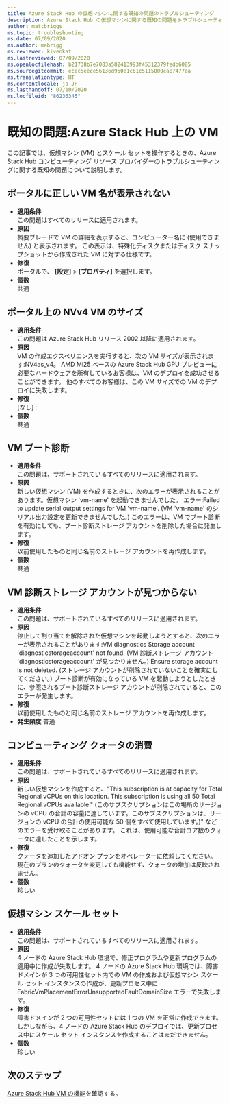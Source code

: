 ```yaml
---
title: Azure Stack Hub の仮想マシンに関する既知の問題のトラブルシューティング
description: Azure Stack Hub の仮想マシンに関する既知の問題をトラブルシューティングする方法について説明します
author: mattbriggs
ms.topic: troubleshooting
ms.date: 07/09/2020
ms.author: mabrigg
ms.reviewer: kivenkat
ms.lastreviewed: 07/09/2020
ms.openlocfilehash: b21738b7e7083a582413993f45312379fedb6085
ms.sourcegitcommit: ecec5eece56136d950e1c61c5115000ca87477ea
ms.translationtype: HT
ms.contentlocale: ja-JP
ms.lasthandoff: 07/10/2020
ms.locfileid: "86236345"
---
```

# <a name="known-issues-vms-on-azure-stack-hub"></a>既知の問題:Azure Stack Hub 上の VM

この記事では、仮想マシン (VM) とスケール セットを操作するときの、Azure Stack Hub コンピューティング リソース プロバイダーのトラブルシューティングに関する既知の問題について説明します。

## <a name="portal-doesnt-show-correct-vm-name"></a>ポータルに正しい VM 名が表示されない
- **適用条件**  
    この問題はすべてのリリースに適用されます。  
- **原因**  
    概要ブレードで VM の詳細を表示すると、コンピューター名に (使用できません) と表示されます。 この表示は、特殊化ディスクまたはディスク スナップショットから作成された VM に対する仕様です。  
- **修復**  
    ポータルで、 **[設定]**  >  **[プロパティ]** を選択します。
- **個数**  
    共通  

## <a name="nvv4-vm-size-on-portal"></a>ポータル上の NVv4 VM のサイズ
- **適用条件**  
    この問題は Azure Stack Hub リリース 2002 以降に適用されます。  
- **原因**  
    VM の作成エクスペリエンスを実行すると、次の VM サイズが表示されます:NV4as_v4。 AMD Mi25 ベースの Azure Stack Hub GPU プレビューに必要なハードウェアを所有しているお客様は、VM のデプロイを成功させることができます。 他のすべてのお客様は、この VM サイズでの VM のデプロイに失敗します。  
- **修復**  
    [なし] :  
- **個数**  
    共通  

## <a name="vm-boot-diagnostics"></a>VM ブート診断
- **適用条件**  
    この問題は、サポートされているすべてのリリースに適用されます。  
- **原因**  
    新しい仮想マシン (VM) を作成するときに、次のエラーが表示されることがあります。仮想マシン 'vm-name' を起動できませんでした。 エラー:Failed to update serial output settings for VM 'vm-name'. (VM 'vm-name' のシリアル出力設定を更新できませんでした。) このエラーは、VM でブート診断を有効にしても、ブート診断ストレージ アカウントを削除した場合に発生します。  
- **修復**  
    以前使用したものと同じ名前のストレージ アカウントを再作成します。
- **個数**  
    共通  

## <a name="vm-diagnostics-storage-account-not-found"></a>VM 診断ストレージ アカウントが見つからない
- **適用条件**  
    この問題は、サポートされているすべてのリリースに適用されます。  
- **原因**  
    停止して割り当てを解除された仮想マシンを起動しようとすると、次のエラーが表示されることがあります:VM diagnostics Storage account 'diagnosticstorageaccount' not found. (VM 診断ストレージ アカウント 'diagnosticstorageaccount' が見つかりません。) Ensure storage account is not deleted. (ストレージ アカウントが削除されていないことを確実にしてください。) ブート診断が有効になっている VM を起動しようとしたときに、参照されるブート診断ストレージ アカウントが削除されていると、このエラーが発生します。  
- **修復**  
    以前使用したものと同じ名前のストレージ アカウントを再作成します。  
- **発生頻度** 普通  

## <a name="consumed-compute-quota"></a>コンピューティング クォータの消費
- **適用条件**  
    この問題は、サポートされているすべてのリリースに適用されます。  
- **原因**   
    新しい仮想マシンを作成すると、"This subscription is at capacity for Total Regional vCPUs on this location. This subscription is using all 50 Total Regional vCPUs available." (このサブスクリプションはこの場所のリージョンの vCPU の合計の容量に達しています。このサブスクリプションは、リージョンの vCPU の合計の使用可能な 50 個をすべて使用しています。)" などのエラーを受け取ることがあります。 これは、使用可能な合計コア数のクォータに達したことを示します。  
- **修復**  
    クォータを追加したアドオン プランをオペレーターに依頼してください。 現在のプランのクォータを変更しても機能せず、クォータの増加は反映されません。
- **個数**  
    珍しい  

## <a name="virtual-machine-scale-set"></a>仮想マシン スケール セット

-  **適用条件**  
    この問題は、サポートされているすべてのリリースに適用されます。  
- **原因**  
    4 ノードの Azure Stack Hub 環境で、修正プログラムや更新プログラムの適用中に作成が失敗します。 4 ノードの Azure Stack Hub 環境では、障害ドメインが 3 つの可用性セット内での VM の作成および仮想マシン スケール セット インスタンスの作成が、更新プロセス中に FabricVmPlacementErrorUnsupportedFaultDomainSize エラーで失敗します。  
- **修復**  
    障害ドメインが 2 つの可用性セットには 1 つの VM を正常に作成できます。 しかしながら、4 ノードの Azure Stack Hub のデプロイでは、更新プロセス中にスケール セット インスタンスを作成することはまだできません。  
- **個数**  
    珍しい  

## <a name="next-steps"></a>次のステップ

[Azure Stack Hub VM の機能](azure-stack-vm-considerations.md)を確認する。

